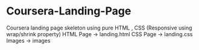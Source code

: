 # Coursera-Landing-Page
Coursera landing page skeleton using pure HTML , CSS (Responsive using wrap/shrink property)
HTML Page -> landing.html
CSS Page  -> landing.css
Images -> images
